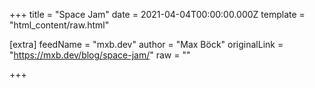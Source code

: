 
+++
title = "Space Jam"
date = 2021-04-04T00:00:00.000Z
template = "html_content/raw.html"

[extra]
feedName = "mxb.dev"
author = "Max Böck"
originalLink = "https://mxb.dev/blog/space-jam/"
raw = ""

+++


